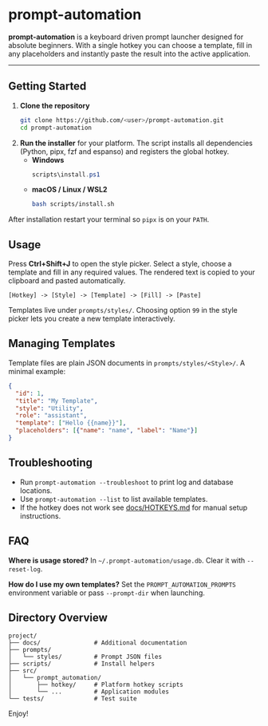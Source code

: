 # prompt-automation

**prompt-automation** is a keyboard driven prompt launcher designed for absolute beginners. With a single hotkey you can choose a template, fill in any placeholders and instantly paste the result into the active application.

---

## Getting Started

1. **Clone the repository**
   ```bash
   git clone https://github.com/<user>/prompt-automation.git
   cd prompt-automation
   ```
2. **Run the installer** for your platform. The script installs all dependencies (Python, pipx, fzf and espanso) and registers the global hotkey.
   - **Windows**
     ```powershell
     scripts\install.ps1
     ```
   - **macOS / Linux / WSL2**
     ```bash
     bash scripts/install.sh
     ```

After installation restart your terminal so `pipx` is on your `PATH`.

## Usage

Press **Ctrl+Shift+J** to open the style picker. Select a style, choose a template and fill in any required values. The rendered text is copied to your clipboard and pasted automatically.

```
[Hotkey] -> [Style] -> [Template] -> [Fill] -> [Paste]
```

Templates live under `prompts/styles/`. Choosing option `99` in the style picker lets you create a new template interactively.

## Managing Templates

Template files are plain JSON documents in `prompts/styles/<Style>/`.
A minimal example:

```json
{
  "id": 1,
  "title": "My Template",
  "style": "Utility",
  "role": "assistant",
  "template": ["Hello {{name}}"],
  "placeholders": [{"name": "name", "label": "Name"}]
}
```

## Troubleshooting

- Run `prompt-automation --troubleshoot` to print log and database locations.
- Use `prompt-automation --list` to list available templates.
- If the hotkey does not work see [docs/HOTKEYS.md](docs/HOTKEYS.md) for manual setup instructions.

## FAQ

**Where is usage stored?** In `~/.prompt-automation/usage.db`. Clear it with `--reset-log`.

**How do I use my own templates?** Set the `PROMPT_AUTOMATION_PROMPTS` environment variable or pass `--prompt-dir` when launching.

## Directory Overview

```
project/
├── docs/               # Additional documentation
├── prompts/
│   └── styles/         # Prompt JSON files
├── scripts/            # Install helpers
├── src/
│   └── prompt_automation/
│       ├── hotkey/     # Platform hotkey scripts
│       └── ...         # Application modules
└── tests/              # Test suite
```

Enjoy!
